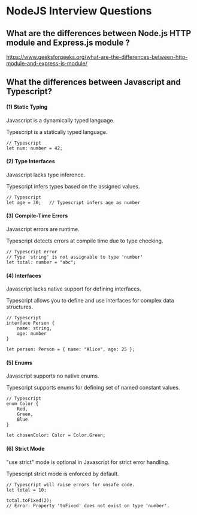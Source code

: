 # NodeJS Interview Questions

## What are the differences between Node.js HTTP module and Express.js module ?

https://www.geeksforgeeks.org/what-are-the-differences-between-http-module-and-express-js-module/

## What the differences between Javascript and Typescript?

#### (1) Static Typing

Javascript is a dynamically typed language.

Typescript is a statically typed language.

    // Typescript   
    let num: number = 42;
    
#### (2) Type Interfaces 

Javascript lacks type inference.

Typescript infers types based on the assigned values.

    // Typescript
    let age = 30;   // Typescript infers age as number

#### (3) Compile-Time Errors

Javascript errors are runtime.

Typescript detects errors at compile time due to type checking.

    // Typescript error
    // Type 'string' is not assignable to type 'number'
    let total: number = "abc";

#### (4) Interfaces

Javascript lacks native support for defining interfaces.

Typescript allows you to define and use interfaces for complex data structures.

    // Typescript
    interface Person {
        name: string,
        age: number
    }

    let person: Person = { name: "Alice", age: 25 };

#### (5) Enums

Javascript supports no native enums.

Typescript supports enums for defining set of named constant values.

    // Typescript
    enum Color {
        Red,
        Green,
        Blue
    }

    let chosenColor: Color = Color.Green;

#### (6) Strict Mode

"use strict" mode is optional in Javascript for strict error handling.

Typescript strict mode is enforced by default.

    // Typescript will raise errors for unsafe code.
    let total = 10;

    total.toFixed(2);
    // Error: Property 'toFixed' does not exist on type 'number'.
